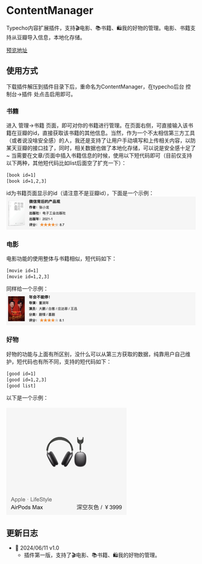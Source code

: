 # ContentManager
Typecho内容扩展插件，支持🎬电影、📚书籍、🛍️我的好物的管理。电影、书籍支持从豆瓣导入信息，本地化存储。

[预览地址](https://shawnzeng.com/index.php/archives/3/)

## 使用方式
下载插件解压到插件目录下后，重命名为ContentManager，在typecho后台 控制台->插件 处点击启用即可。
### 书籍
进入 管理->书籍 页面，即可对你的书籍进行管理。在页面右侧，可直接输入该书籍在豆瓣的id，直接获取该书籍的其他信息。当然，作为一个不太相信第三方工具（或者说没啥安全感）的人，我还是支持了让用户手动填写和上传相关内容，以防某天豆瓣的接口挂了，同时，相关数据也做了本地化存储，可以说是安全感十足了~
当需要在文章/页面中插入书籍信息的时候，使用以下短代码即可（目前仅支持以下两种，其他短代码比如list后面空了扩充一下）：
```
[book id=1]
[book id=1,2,3]
```
id为书籍页面显示的id（请注意不是豆瓣id），下面是一个示例：
![](./img/book-sample.png)

### 电影
电影功能的使用整体与书籍相似，短代码如下：
```
[movie id=1]
[movie id=1,2,3]
```
同样给一个示例：
![](./img/movie-sample.png)

### 好物
好物的功能与上面有所区别，没什么可以从第三方获取的数据，纯靠用户自己维护，短代码也有所不同，支持的短代码如下：
```
[good id=1]
[good id=1,2,3]
[good list]
```
以下是一个示例：
<br/><br/>
<img src="./img/good-sample.png" width="320"/>
## 更新日志
- 🍰 2024/06/11 v1.0
  - 插件第一版，支持了🎬电影、📚书籍、🛍️我的好物的管理。